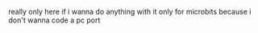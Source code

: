 really only here if i wanna do anything with it 
only for microbits because i don't wanna code a pc port
